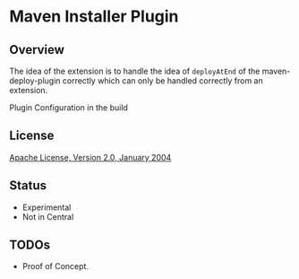 Maven Installer Plugin
======================

Overview
--------

 The idea of the extension is to handle the idea of `deployAtEnd` of the
 maven-deploy-plugin correctly which can only be handled correctly from
 an extension.

 
 Plugin Configuration in the build 


License
-------
[Apache License, Version 2.0, January 2004](http://www.apache.org/licenses/)


Status
------

 * Experimental
 * Not in Central

TODOs
-----

 * Proof of Concept.

